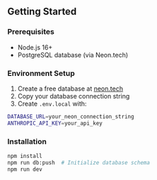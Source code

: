 ## Getting Started

### Prerequisites
- Node.js 16+
- PostgreSQL database (via Neon.tech)

### Environment Setup
1. Create a free database at [neon.tech](https://neon.tech)
2. Copy your database connection string
3. Create `.env.local` with:
```bash
DATABASE_URL=your_neon_connection_string
ANTHROPIC_API_KEY=your_api_key
```

### Installation
```bash
npm install
npm run db:push  # Initialize database schema
npm run dev
```